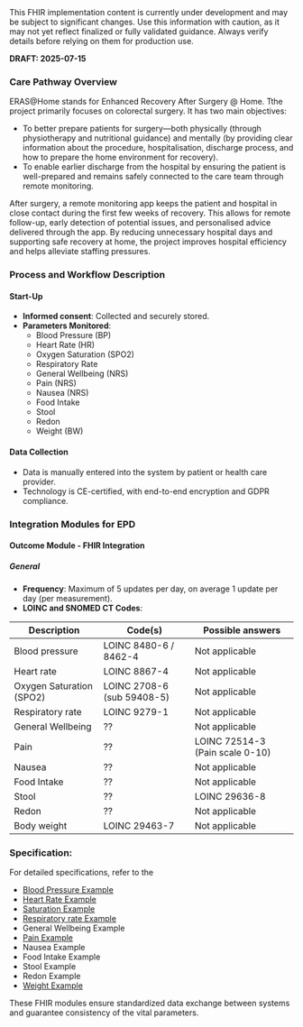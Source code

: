 <div class="stu-note">
This FHIR implementation content is currently under development and may be subject to significant changes. Use this information with caution, as it may not yet reflect finalized or fully validated guidance. Always verify details before relying on them for production use.
</div>

**DRAFT: 2025-07-15**

### Care Pathway Overview

ERAS@Home stands for Enhanced Recovery After Surgery @ Home. Tthe project primarily focuses on colorectal surgery. It has two main objectives:
- To better prepare patients for surgery—both physically (through physiotherapy and nutritional guidance) and mentally (by providing clear information about the procedure, hospitalisation, discharge process, and how to prepare the home environment for recovery).
- To enable earlier discharge from the hospital by ensuring the patient is well-prepared and remains safely connected to the care team through remote monitoring.

After surgery, a remote monitoring app keeps the patient and hospital in close contact during the first few weeks of recovery. This allows for remote follow-up, early detection of potential issues, and personalised advice delivered through the app.
By reducing unnecessary hospital days and supporting safe recovery at home, the project improves hospital efficiency and helps alleviate staffing pressures.

### Process and Workflow Description

#### Start-Up

- **Informed consent**: Collected and securely stored.
- **Parameters Monitored**:
    - Blood Pressure (BP)
    - Heart Rate (HR)
    - Oxygen Saturation (SPO2)
    - Respiratory Rate
    - General Wellbeing (NRS)
    - Pain (NRS)
    - Nausea (NRS)
    - Food Intake
    - Stool
    - Redon
    - Weight (BW)

#### Data Collection

- Data is manually entered into the system by patient or health care provider.
- Technology is CE-certified, with end-to-end encryption and GDPR compliance.

### Integration Modules for EPD

#### Outcome Module - FHIR Integration

##### General

- **Frequency**: Maximum of 5 updates per day, on average 1 update per day (per measurement).
- **LOINC and SNOMED CT Codes**:


<div class="table-md"></div>

| Description              | Code(s)                    | Possible answers                                                                                                       |
|--------------------------| -------------------------- | ---------------------------------------------------------------------------------------------------------------------- |
| Blood pressure           | LOINC 8480-6 / 8462-4      | Not applicable                                                                                                        |
| Heart rate               | LOINC 8867-4               | Not applicable                                                                                                        |
| Oxygen Saturation (SPO2) | LOINC 2708-6 (sub 59408-5) | Not applicable                                                                                                        |
| Respiratory rate         | LOINC 9279-1               | Not applicable                                                                                                        |
| General Wellbeing        | <span class="warning">??</span>              | Not applicable                                                                                                        |
| Pain                     | <span class="warning">??</span>              | LOINC 72514-3 (Pain scale 0-10)                                                                                                        |
| Nausea                   | <span class="warning">??</span>              | Not applicable                                                                                                        |
| Food Intake              | <span class="warning">??</span>              | Not applicable                                                                                                        |
| Stool                    | <span class="warning">??</span>              | LOINC 29636-8                                                                                                        |
| Redon                    | <span class="warning">??</span>              | Not applicable                                                                                                        |
| Body weight              | LOINC 29463-7              | Not applicable                                                                                                        |

### Specification:

For detailed specifications, refer to the

- [Blood Pressure Example](./Observation-BloodPressureExample2.html)
- [Heart Rate Example](./Observation-HeartRateExample2.html)
- [Saturation Example](./Observation-OxygenSaturationExample2.html)
- [Respiratory rate Example](./Observation-RespiratoryRateExample2.html)
- General Wellbeing Example
- [Pain Example](./Observation-PainExample.html)
- Nausea Example
- Food Intake Example
- Stool Example
- Redon Example
- [Weight Example](./Observation-BodyWeightExample2.html)

These FHIR modules ensure standardized data exchange between systems and guarantee consistency of the vital parameters.